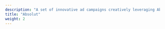 ```yaml
---
description: "A set of innovative ad campaigns creatively leveraging Absolut's USP. The goal of this project is to showcase creativity in sustainability."
title: "Absolut"
weight: 2
---
```

